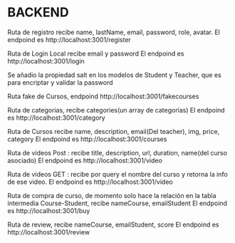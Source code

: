 # BACKEND

Ruta de registro recibe  name, lastName, email, password, role, avatar.
El endpoind es http://localhost:3001/register

Ruta de Login Local recibe email y password
El endpoind es http://localhost:3001/login

Se añadio la propiedad salt en los modelos de Student y Teacher, que es para encriptar y validar la password

Ruta fake de Cursos, endpoind http://localhost:3001/fakecourses

Ruta de categorias, recibe categories(un array de categorías)
El endpoind es http://localhost:3001/category

Ruta de Cursos recibe name, description, email(Del teacher), img, price, category
El endpoind es http://localhost:3001/courses

Ruta de videos  Post : recibe title, description, url, duration, name(del curso asociado)
El endpoind es http://localhost:3001/video

Ruta de videos GET : recibe por query el nombre del curso y retorna la info de ese video.
El endpoind es http://localhost:3001/video



Ruta de compra de curso, de momento solo hace la relación en la tabla intermedia Course-Student, recibe nameCourse, emailStudent
El endpoind es http://localhost:3001/buy

Ruta de review, recibe nameCourse, emailStudent, score
El endpoind es http://localhost:3001/review